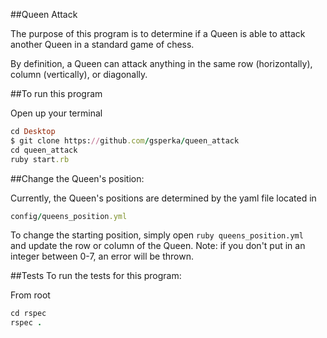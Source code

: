##Queen Attack

The purpose of this program is to determine if a Queen is able to attack another Queen in a standard game of chess.

By definition, a Queen can attack anything in the same row (horizontally), column (vertically), or diagonally.

##To run this program

Open up your terminal
```ruby
cd Desktop
$ git clone https://github.com/gsperka/queen_attack
cd queen_attack
ruby start.rb
```

##Change the Queen's position:

Currently, the Queen's positions are determined by the yaml file located in 
```ruby 
config/queens_position.yml
```

To change the starting position, simply open 
```ruby queens_position.yml ``` and update the row or column of the Queen. 
Note: if you don't put in an integer between 0-7, an error will be thrown.


##Tests
To run the tests for this program:

From root
```ruby
cd rspec
rspec .
```
